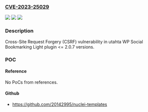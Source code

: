 ### [CVE-2023-25029](https://cve.mitre.org/cgi-bin/cvename.cgi?name=CVE-2023-25029)
![](https://img.shields.io/static/v1?label=Product&message=WP%20Social%20Bookmarking%20Light&color=blue)
![](https://img.shields.io/static/v1?label=Version&message=n%2Fa%3C%3D%202.0.7%20&color=brighgreen)
![](https://img.shields.io/static/v1?label=Vulnerability&message=CWE-352%20Cross-Site%20Request%20Forgery%20(CSRF)&color=brighgreen)

### Description

Cross-Site Request Forgery (CSRF) vulnerability in utahta WP Social Bookmarking Light plugin <= 2.0.7 versions.

### POC

#### Reference
No PoCs from references.

#### Github
- https://github.com/20142995/nuclei-templates

